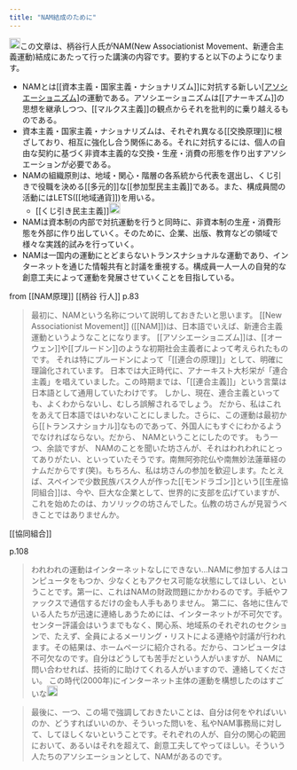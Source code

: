 ```yaml
---
title: "NAM結成のために"
---
```


<img src='https://scrapbox.io/api/pages/nishio/Claude/icon' alt='Claude.icon' height="19.5"/>この文章は、柄谷行人氏がNAM(New Associationist Movement、新連合主義運動)結成にあたって行った講演の内容です。要約すると以下のようになります。
- NAMとは[[資本主義・国家主義・ナショナリズム]]に対抗する新しい[[アソシエーショニズム]]([[連合主義]])の運動である。アソシエーショニズムは[[アナーキズム]]の思想を継承しつつ、[[マルクス主義]]の観点からそれを批判的に乗り越えるものである。
- 資本主義・国家主義・ナショナリズムは、それぞれ異なる[[交換原理]]に根ざしており、相互に強化し合う関係にある。それに対抗するには、個人の自由な契約に基づく非資本主義的な交換・生産・消費の形態を作り出すアソシエーションが必要である。
- NAMの組織原則は、地域・関心・階層の各系統から代表を選出し、くじ引きで役職を決める[[多元的]]な[[参加型民主主義]]である。また、構成員間の活動にはLETS([[地域通貨]])を用いる。
    - [[くじ引き民主主義]]<img src='https://scrapbox.io/api/pages/nishio/nishio/icon' alt='nishio.icon' height="19.5"/>
- NAMは資本制の内部で対抗運動を行うと同時に、非資本制の生産・消費形態を外部に作り出していく。そのために、企業、出版、教育などの領域で様々な実践的試みを行っていく。
- NAMは一国内の運動にとどまらないトランスナショナルな運動であり、インターネットを通じた情報共有と討議を重視する。構成員一人一人の自発的な創意工夫によって運動を発展させていくことを目指している。

from [[NAM原理]] [[柄谷 行人]]
p.83
> 最初に、NAMという名称について説明しておきたいと思います。 [[New Associationist Movement]] ([[NAM]])は、日本語でいえば、新連合主義運動というようなことになります。 [[アソシエーショニズム]]は、[[オーウェン]]や[[プルードン]]のような初期社会主義者によって考えられたものです。 それは特にプルードンによって「[[連合の原理]]」として、明確に理論化されています。
>  日本では大正時代に、アナーキスト大杉栄が「連合主義」を唱えていました。この時期までは、「[[連合主義]]」という言葉は日本語として通用していたわけです。 しかし、現在、連合主義といっても、よくわからないし、むしろ誤解されるでしょう。 だから、私はこれをあえて日本語ではいわないことにしました。さらに、この運動は最初から[[トランスナショナル]]なものであって、外国人にもすぐにわかるようでなければならない。だから、 NAMということにしたのです。
>  もう一つ、余談ですが、 NAMのことを聞いた坊さんが、それはわれわれにとってありがたい、といっていたそうです。南無阿弥陀仏や南無妙法蓮華経のナムだからです(笑)。もちろん、私は坊さんの参加を歓迎します。たとえば、スペインで少数民族バスク人が作った[[モンドラゴン]]という[[生産協同組合]]は、今や、巨大な企業として、世界的に支部を広げていますが、これを始めたのは、カソリックの坊さんでした。仏教の坊さんが見習うべきことではありませんか。

[[協同組合]]

p.108
> われわれの運動はインターネットなしにできない...NAMに参加する人はコンピュータをもつか、少なくともアクセス可能な状態にしてほしい、ということです。第一に、これはNAMの財政問題にかかわるのです。手紙やファックスで通信するだけの金も人手もありません。 第二に、各地に住んでいる人たちが迅速に連絡しあうためには、インターネットが不可欠です。 センター評議会はいうまでもなく、関心系、地域系のそれぞれのセクションで、たえず、全員によるメーリング・リストによる連絡や討議が行われます。その結果は、ホームページに紹介される。だから、コンピュータは不可欠なのです。自分はどうしても苦手だという人がいますが、 NAMに問い合わせれば、技術的に助けてくれる人がいますので、連絡してください。
この時代(2000年)にインターネット主体の運動を構想したのはすごいな<img src='https://scrapbox.io/api/pages/nishio/nishio/icon' alt='nishio.icon' height="19.5"/>

> 最後に、一つ、この場で強調しておきたいことは、自分は何をやればいいのか、どうすればいいのか、そういった問いを、私やNAM事務局に対して、してほしくないということです。それぞれの人が、自分の関心の範囲において、あるいはそれを超えて、創意工夫してやってほしい。そういう人たちのアソシエーションとして、NAMがあるのです。
